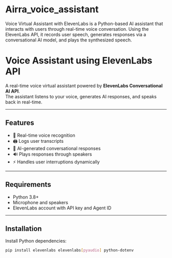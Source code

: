 # Airra_voice_assistant
Voice Virtual Assistant with ElevenLabs is a Python-based AI assistant that interacts with users through real-time voice conversation. Using the ElevenLabs API, it records user speech, generates responses via a conversational AI model, and plays the synthesized speech.


# Voice Assistant using ElevenLabs API

A real-time voice virtual assistant powered by **ElevenLabs Conversational AI API**.  
The assistant listens to your voice, generates AI responses, and speaks back in real-time.

---

## Features

- 🎤 Real-time voice recognition  
- 🖨️ Logs user transcripts  
- 🤖 AI-generated conversational responses  
- 🔊 Plays responses through speakers  
- ⚡ Handles user interruptions dynamically  

---

## Requirements

- Python 3.8+  
- Microphone and speakers  
- ElevenLabs account with API key and Agent ID  

---

## Installation

Install Python dependencies:

```bash
pip install elevenlabs elevenlabs[pyaudio] python-dotenv
